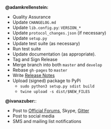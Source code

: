 **@adamkrellenstein:**

- Quality Assurance
- Update `CHANGELOG.md`
- Update `lib.config.py`: `VERSION_*`
- Update `protocol_changes.json` (if necessary)
- Update `setup.py`
- Update test suite (as necessary)
- Run test suite
- Update documentation (as appropriate).
- Tag and Sign Release
- Merge branch into both `master` and `develop`
- Rebase `gh-pages` to `master`
- Write [Release Notes](https://github.com/Metronotes/metronotesd/releases)
- Upload (signed) package to PyPi
	* `sudo python3 setup.py sdist build`
	<!-- * `sudo python3 setup.py bdist_wheel build`	# Does not work with `apsw` and `ethereum-serpent` installs. -->
	* `twine upload -s dist/$NEW_FILES`

**@ivanazuber:**:

- Post to [Official Forums](https://forums.metronotes.io/discussion/445/new-version-announcements-metronotes-and-metronotesd), Skype, [Gitter](https://gitter.im/Metronotes)
- Post to social media
- SMS and mailing list notifications
